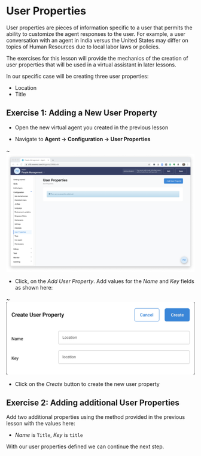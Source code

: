 # User Properties

User properties are pieces of information specific to a user that permits the ability to customize the
agent responses to the user. For example, a user conversation with an agent in India versus
the United States may differ on topics of Human Resources due to local labor laws or policies.

The exercises for this lesson will provide the mechanics of the creation of user properties that will be used in
a virtual assistant in later lessons.

In our specific case will be creating three user properties:

- Location
- Title

## Exercise 1: Adding a New User Property

- Open the new virtual agent you created in the previous lesson

- Navigate to **Agent -> Configuration -> User Properties**

~![User properties configuration](contents/user-properties/images/user-properties-builder.png)

- Click, on the _Add User Property_. Add values for the _Name_ and _Key_ fields as shown here:

~![New user property dialog](contents/user-properties/images/user-property-new-dialog.png)

- Click on the _Create_ button to create the new user property

## Exercise 2: Adding additional User Properties

Add two additional properties using the method provided in the previous lesson with the values here:

- _Name_ is `Title`, _Key_ is `title`

With our user properties defined we can continue the next step.
